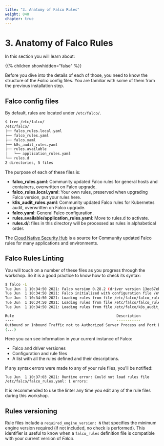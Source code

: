 ```yaml
---
title: "3. Anatomy of Falco Rules"
weight: 040
chapter: true
---
```


# 3. Anatomy of Falco Rules

In this section you will learn about:

{{% children showhidden="false" %}}

Before you dive into the details of each of those, you need to know the structure of the *Falco* config files. You are familiar with some of them from the previous installation step.


## Falco config files

By default, rules are located under `/etc/falco/`.

```bash
$ tree /etc/falco/
/etc/falco/
├── falco_rules.local.yaml
├── falco_rules.yaml
├── falco.yaml
├── k8s_audit_rules.yaml
├── rules.available
│   └── application_rules.yaml
└── rules.d
2 directories, 5 files
```

The purpose of each of these files is:

 - **falco_rules.yaml**: Community updated Falco rules for general hosts and containers, overwritten on Falco upgrade.
 - **falco_rules.local.yaml**: Your own rules, preserved when upgrading Falco version, put your rules here.
 - **k8s_audit_rules.yaml**: Community updated Falco rules for Kubernetes audit, overwritten on Falco upgrade.
 - **falco.yaml**: General Falco configuration.
 - **rules.available/application_rules.yaml**: Move to rules.d to activate.
 - **rules.d/**: files in this directory will be processed as rules in alphabetical order.

The [Cloud Native Security Hub](https://securityhub.dev/) is a source for Community updated Falco rules for many applications and environments.


## Falco Rules Linting

You will touch on a number of these files as you progress through the workshop. So it is a good practice to know how to check its syntax:

```BASH
$ falco -L
Tue Jun  1 10:34:50 2021: Falco version 0.28.2 (driver version 13ec67ebd23417273275296813066e07cb85bc91)
Tue Jun  1 10:34:50 2021: Falco initialized with configuration file /etc/falco/falco.yaml
Tue Jun  1 10:34:50 2021: Loading rules from file /etc/falco/falco_rules.yaml:
Tue Jun  1 10:34:50 2021: Loading rules from file /etc/falco/falco_rules.local.yaml:
Tue Jun  1 10:34:50 2021: Loading rules from file /etc/falco/k8s_audit_rules.yaml:

Rule                                               Description
----                                               -----------
Outbound or Inbound Traffic not to Authorized Server Process and Port Detect traffic that is not to authorized server process and port.
(...)
```

Here you can see information in your current instance of Falco:

- Falco and driver versiones
- Configuration and rule files
- A list with all the rules defined and their descriptions.

If any syntax errors were made to any of your rule files, you'll be notified:

```log
Tue Jun  1 10:37:03 2021: Runtime error: Could not load rules file /etc/falco/falco_rules.yaml: 1 errors:
```

It is recommended to use the linter any time you edit any of the rule files during this workshop.


## Rules versioning

Rule files include a `required_engine_version: N` that specifies the minimum engine version required (if not included, no check is performed). This identifier is useful to know when a `falco_rules` definition file is compatible with your current version of *Falco*.
